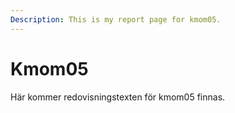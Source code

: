 ```yaml
---
Description: This is my report page for kmom05.
---
```


Kmom05
==========================

Här kommer redovisningstexten för kmom05 finnas.
